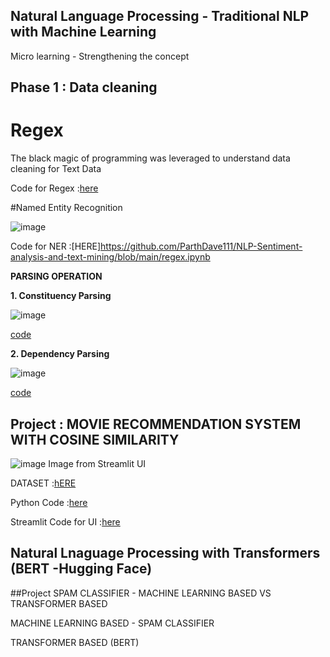 ## Natural Language Processing - Traditional NLP with Machine Learning 

Micro learning - Strengthening the concept

## Phase 1 : Data cleaning 

# Regex 
The black magic of programming was leveraged to understand data cleaning for Text Data 

Code for Regex :[here](https://github.com/ParthDave111/NLP-Sentiment-analysis-and-text-mining/blob/main/regex.ipynb)


#Named Entity Recognition 

![image](https://github.com/ParthDave111/ParthDave111.github.io/assets/123885634/6d320667-c201-46ed-8170-f4e53a3ee397)


Code for NER :[HERE]https://github.com/ParthDave111/NLP-Sentiment-analysis-and-text-mining/blob/main/regex.ipynb

**PARSING OPERATION**

**1. Constituency Parsing**

![image](https://github.com/ParthDave111/ParthDave111.github.io/assets/123885634/628e68a3-d340-4628-9e24-3cee2436ae48)

[code](https://github.com/ParthDave111/NLP-Sentiment-analysis-and-text-mining/blob/main/constituency_parser_ipynb_txt.ipynb)

**2. Dependency Parsing**

![image](https://github.com/ParthDave111/ParthDave111.github.io/assets/123885634/e1d3c9f4-6e1f-498f-ac12-717db4cc3eca)

[code](https://github.com/ParthDave111/NLP-Sentiment-analysis-and-text-mining/blob/main/Dependency_paripynb_ipynb_txt.ipynb)

## Project : MOVIE RECOMMENDATION SYSTEM WITH COSINE SIMILARITY 
![image](https://github.com/ParthDave111/ParthDave111.github.io/assets/123885634/ff4a21a2-1756-4ba4-9da4-9b47532e1931)
Image from Streamlit UI 

DATASET :[hERE](https://www.kaggle.com/datasets/tmdb/tmdb-movie-metadata)

Python Code :[here](https://github.com/ParthDave111/Movie-predictions--Cosine-Similarity/blob/main/movie_recommendation.ipynb)

Streamlit Code for UI :[here](https://github.com/ParthDave111/Movie-predictions--Cosine-Similarity/blob/main/ui.py)

## Natural Lnaguage Processing with Transformers (BERT -Hugging Face)

##Project SPAM CLASSIFIER - MACHINE LEARNING BASED VS TRANSFORMER BASED 

MACHINE LEARNING BASED - SPAM CLASSIFIER 

TRANSFORMER BASED (BERT) 

